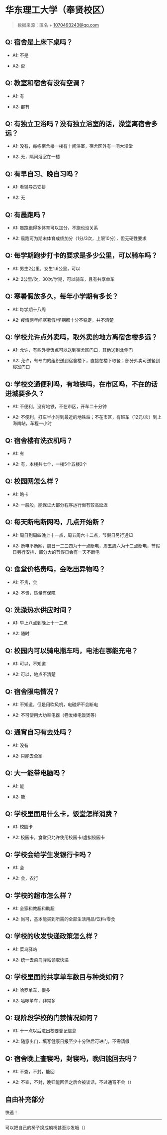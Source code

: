 # 华东理工大学（奉贤校区）

> 数据来源：匿名 + 1070493243@qq.com

## Q: 宿舍是上床下桌吗？

- A1: 不是

- A2: 否

## Q: 教室和宿舍有没有空调？

- A1: 有

- A2: 都有

## Q: 有独立卫浴吗？没有独立浴室的话，澡堂离宿舍多远？

- A1: 没有，每栋宿舍楼一楼有十间浴室，宿舍区外有一间大澡堂

- A2: 无，隔间浴室在一楼

## Q: 有早自习、晚自习吗？

- A1: 看辅导员安排

- A2: 无

## Q: 有晨跑吗？

- A1: 晨跑跑得多体育可以加分，不跑也没关系

- A2: 晨跑可为期末体育成绩加分（1分/3次，上限10分），但无硬性要求

## Q: 每学期跑步打卡的要求是多少公里，可以骑车吗？

- A1: 男生2公里，女生1.6公里，可以

- A2: 2公里/次，30次/学期，可以骑车，且有共享单车

## Q: 寒暑假放多久，每年小学期有多长？

- A1: 每学期十八周

- A2: 疫情两年间寒暑假/学期都十分不稳定，并不清楚

## Q: 学校允许点外卖吗，取外卖的地方离宿舍楼多远？

- A1: 允许，有些外卖饭点可以送到宿舍区门口，其他送到北侧门

- A2: 允许，有专门的组织送到宿舍楼下，直接在楼下取餐；部分外卖可送餐到寝室门口

## Q: 学校交通便利吗，有地铁吗，在市区吗，不在的话进城要多久？

- A1: 不便利，没有地铁，不在市区，开车二十分钟

- A2: 不便利，打车半小时到最近的地铁站；不在市区，有班车（12元/次）到上海南站，车程一小时

## Q: 宿舍楼有洗衣机吗？

- A1: 有

- A2: 有，本楼共七个，一楼5个五楼2个

## Q: 校园网怎么样？

- A1: 略卡

- A2: 一般般，能保证大部分程序运行但有较高延迟

## Q: 每天断电断网吗，几点开始断？

- A1: 周日到周四晚上十一点，周五周六十二点，节假日另行通知

- A2: 断电不断网，周日一二三四为十一点断电，周五周六为十二点断电，节假日另行安排，部分大的节假日会有一天不断电

## Q: 食堂价格贵吗，会吃出异物吗？

- A1: 不贵，会

- A2: 不贵，质量有保障

## Q: 洗澡热水供应时间？

- A1: 早上八点到晚上十一二点

- A2: 随时

## Q: 校园内可以骑电瓶车吗，电池在哪能充电？

- A1: 可以，不知道

- A2: 可以，地点不清楚

## Q: 宿舍限电情况？

- A1: 不知道，但是用吹风机，电磁炉不会断电

- A2: 不可使用大功率电器（卷发棒电饭煲等）

## Q: 通宵自习有去处吗？

- A1: 没有

- A2: 只能去全家

## Q: 大一能带电脑吗？

- A1: 能

- A2: 能

## Q: 学校里面用什么卡，饭堂怎样消费？

- A1: 校园卡

- A2: 校园卡，食堂只允许使用校园卡/虚拟校园卡

## Q: 学校会给学生发银行卡吗？

- A1: 会

- A2: 会，农行

## Q: 学校的超市怎么样？

- A1: 全家和教超和助超

- A2: 尚可，基本能买到所需的全部生活用品/饮料/零食

## Q: 学校的收发快递政策怎么样？

- A1: 菜鸟驿站

- A2: 统一去菜鸟驿站领取快递

## Q: 学校里面的共享单车数目与种类如何？

- A1: 哈罗单车，很多

- A2: 哈啰单车，非常多

## Q: 现阶段学校的门禁情况如何？

- A1: 十一点以后进出校要登记信息

- A2: 随意出门，填写健康日报至少十分钟后可进门，不需请假

## Q: 宿舍晚上查寝吗，封寝吗，晚归能回去吗？

- A1: 不查，不封，能回

- A2: 不查，不封，晚归能回但之后会被谈话，不过通宵不会（）

## 自由补充部分

快逃！

***

可以把自己的椅子换成躺椅甚至沙发哦（）